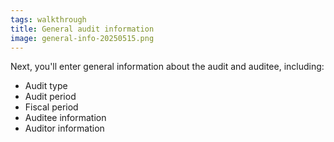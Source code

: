 ```yaml
---
tags: walkthrough
title: General audit information
image: general-info-20250515.png
---
```


Next, you'll enter general information about the audit and auditee, including:

* Audit type
* Audit period
* Fiscal period
* Auditee information
* Auditor information




